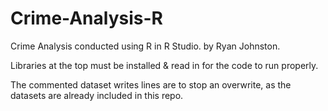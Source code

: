 # Crime-Analysis-R
Crime Analysis conducted using R in R Studio.
by Ryan Johnston.

Libraries at the top must be installed & read in for the code to run properly.

The commented dataset writes lines are to stop an overwrite, as the datasets are already included in this repo.
